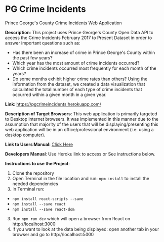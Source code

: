 # PG Crime Incidents
 Prince George's County Crime Incidents Web Application

<b>Description</b>: This project uses Prince George's County Open Data API to access the Crime Incidents February 2017 to Present Dataset in order to answer important questions such as:
- Has there been an increase of crime in Prince George's County within the past few years?
- Which year has the most amount of crime incidents occurred?
- Which crime incidents occurred most frequently for each month of the years?
- Do some months exhibit higher crime rates than others?
Using the information from the dataset, we created a data visualization that calculated the total number of each type of crime incidents that occurred within a given month in a given year.

<b>Link</b>: https://pgcrimeincidents.herokuapp.com/

<b>Description of Target Browsers</b>: This web application is primarily targeted to Desktop internet browsers. It was implemented in this manner due to the assumption that majority of the users that will be displaying/presenting this web application will be in an office/professional environment (i.e. using a desktop computer).

<b>Link to Users Manual</b>: [Click Here](./docs/user.md)

<b>Developers Manual</b>: Use Heroku link to access or See instructions below. 

<b>Instructions to use the Project</b>:
 1) Clone the repository
 2) Open Terminal in the file location and run: `npm install` to install the needed dependencies
 3) In Terminal run:
 - `npm install react-scripts --save`
 - `npm install --save react`
 - `npm install --save react-dom`
 3) Run `npm run dev` which will open a browser from React on http://localhost:3000
 4) If you want to look at the data being displayed: open another tab in your browser and go to http://localhost:5000

